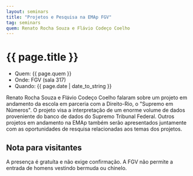 ```yaml
---
layout: seminars
title: "Projetos e Pesquisa na EMAp FGV"
tag: seminars
quem: Renato Rocha Souza e Flávio Codeço Coelho  
---
```


# {{ page.title }}

- Quem: {{ page.quem }}
- Onde: FGV (sala 317)
- Quando: {{ page.date | date_to_string }}

Renato Rocha Souza e Flávio Codeço Coelho falaram sobre um projeto em
andamento da escola em parceria com a Direito-Rio, o "Supremo em
Números". O projeto visa a interpretação de um enorme volume de dados
proveniente do banco de dados do Supremo Tribunal Federal. Outros
projetos em andamento na EMAp também serão apresentados juntamente com
as oportunidades de resquisa relacionadas aos temas dos projetos.


## Nota para visitantes

A presença é gratuíta e não exige confirmação. A FGV não permite a
entrada de homens vestindo bermuda ou chinelo.